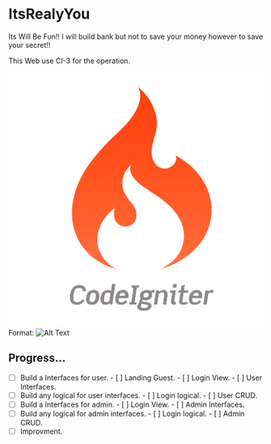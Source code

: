 # ItsRealyYou

Its Will Be Fun!! I will build bank but not to save your money however to save your secret!!

This Web use CI-3 for the operation.

![GitHub Logo](pngegg.png)
Format: ![Alt Text](url)

## Progress...

- [ ] Build a Interfaces for user.
      - [ ] Landing Guest.
      - [ ] Login View.
      - [ ] User Interfaces.
- [ ] Build any logical for user interfaces.
      - [ ] Login logical.
      - [ ] User CRUD.
- [ ] Build a Interfaces for admin.
      - [ ] Login View.
      - [ ] Admin Interfaces.
- [ ] Build any logical for admin interfaces.
      - [ ] Login logical.
      - [ ] Admin CRUD.
- [ ] Improvment.
